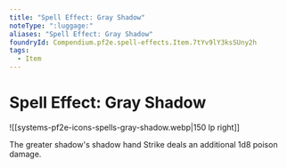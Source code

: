 ```yaml
---
title: "Spell Effect: Gray Shadow"
noteType: ":luggage:"
aliases: "Spell Effect: Gray Shadow"
foundryId: Compendium.pf2e.spell-effects.Item.7tYv9lY3ksSUny2h
tags:
  - Item
---
```


# Spell Effect: Gray Shadow
![[systems-pf2e-icons-spells-gray-shadow.webp|150 lp right]]

The greater shadow's shadow hand Strike deals an additional 1d8 poison damage.
